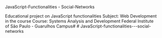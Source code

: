 JavaScript-Functionalities - Social-Networks

Educational project on JavaScript functionalities Subject: Web Development in the course Course: Systems Analysis and Development Federal Institute of São Paulo - Guarulhos Campus# #   J a v a S c r i p t - f u n c t i o n a l i t i e s - - - s o c i a l - n e t w o r k s  
 